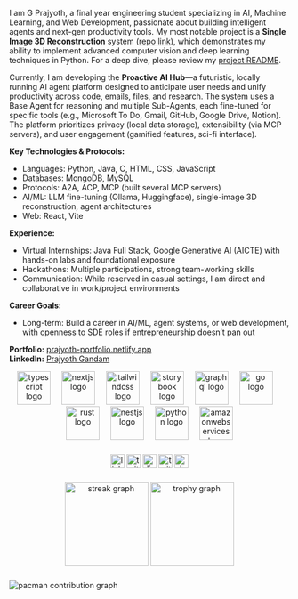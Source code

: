 I am G Prajyoth, a final year engineering student specializing in AI, Machine Learning, and Web Development, passionate about building intelligent agents and next-gen productivity tools. My most notable project is a **Single Image 3D Reconstruction** system ([repo link](https://github.com/Eminence-bit/single-image-3d-reconstruction)), which demonstrates my ability to implement advanced computer vision and deep learning techniques in Python. For a deep dive, please review my [project README](https://github.com/Eminence-bit/single-image-3d-reconstruction/blob/main/README.md).

Currently, I am developing the **Proactive AI Hub**—a futuristic, locally running AI agent platform designed to anticipate user needs and unify productivity across code, emails, files, and research. The system uses a Base Agent for reasoning and multiple Sub-Agents, each fine-tuned for specific tools (e.g., Microsoft To Do, Gmail, GitHub, Google Drive, Notion). The platform prioritizes privacy (local data storage), extensibility (via MCP servers), and user engagement (gamified features, sci-fi interface).

**Key Technologies & Protocols:**
- Languages: Python, Java, C, HTML, CSS, JavaScript
- Databases: MongoDB, MySQL
- Protocols: A2A, ACP, MCP (built several MCP servers)
- AI/ML: LLM fine-tuning (Ollama, Huggingface), single-image 3D reconstruction, agent architectures
- Web: React, Vite

**Experience:**
- Virtual Internships: Java Full Stack, Google Generative AI (AICTE) with hands-on labs and foundational exposure
- Hackathons: Multiple participations, strong team-working skills
- Communication: While reserved in casual settings, I am direct and collaborative in work/project environments

**Career Goals:**
- Long-term: Build a career in AI/ML, agent systems, or web development, with openness to SDE roles if entrepreneurship doesn’t pan out

**Portfolio:** [prajyoth-portfolio.netlify.app](https://prajyoth-portfolio.netlify.app/)  
**LinkedIn:** [Prajyoth Gandam](https://www.linkedin.com/in/prajyoth-gandam-0b9a50323/)
<div align="center">
  <img src="https://skillicons.dev/icons?i=ts" height="60" alt="typescript logo"  />
  <img width="12" />
  <img src="https://skillicons.dev/icons?i=nextjs" height="60" alt="nextjs logo"  />
  <img width="12" />
  <img src="https://skillicons.dev/icons?i=tailwind" height="60" alt="tailwindcss logo"  />
  <img width="12" />
  <img src="https://cdn.jsdelivr.net/gh/devicons/devicon/icons/storybook/storybook-original.svg" height="60" alt="storybook logo"  />
  <img width="12" />
  <img src="https://skillicons.dev/icons?i=graphql" height="60" alt="graphql logo"  />
  <img width="12" />
  <img src="https://skillicons.dev/icons?i=go" height="60" alt="go logo"  />
  <img width="12" />
  <img src="https://skillicons.dev/icons?i=rust" height="60" alt="rust logo"  />
  <img width="12" />
  <img src="https://skillicons.dev/icons?i=nestjs" height="60" alt="nestjs logo"  />
  <img width="12" />
  <img src="https://skillicons.dev/icons?i=py" height="60" alt="python logo"  />
  <img width="12" />
  <img src="https://skillicons.dev/icons?i=aws" height="60" alt="amazonwebservices logo"  />
</div>

###

<div align="center">
  <img src="https://img.shields.io/static/v1?message=LinkedIn&logo=linkedin&label=&color=0077B5&logoColor=white&labelColor=&style=for-the-badge" height="25" alt="linkedin logo"  />
  <img src="https://img.shields.io/static/v1?message=Twitter&logo=twitter&label=&color=1DA1F2&logoColor=white&labelColor=&style=for-the-badge" height="25" alt="twitter logo"  />
  <img src="https://img.shields.io/static/v1?message=Discord&logo=discord&label=&color=7289DA&logoColor=white&labelColor=&style=for-the-badge" height="25" alt="discord logo"  />
  <img src="https://img.shields.io/static/v1?message=Twitch&logo=twitch&label=&color=9146FF&logoColor=white&labelColor=&style=for-the-badge" height="25" alt="twitch logo"  />
  <img src="https://img.shields.io/static/v1?message=dev.to&logo=dev.to&label=&color=0A0A0A&logoColor=white&labelColor=&style=for-the-badge" height="25" alt="devto logo"  />
</div>

###

<div align="center">
  <img src="https://streak-stats.demolab.com?user=maurodesouza&locale=en&mode=daily&theme=dracula&hide_border=false&border_radius=5&order=3" height="150" alt="streak graph"  />
  <img src="https://github-profile-trophy.vercel.app?username=maurodesouza&theme=dracula&column=-1&row=1&margin-w=8&margin-h=8&no-bg=false&no-frame=false&order=4" height="150" alt="trophy graph"  />
</div>

###

<picture>
  <source media="(prefers-color-scheme: dark)" srcset="https://raw.githubusercontent.com/maurodesouza/maurodesouza/output/pacman-contribution-graph-dark.svg">
  <source media="(prefers-color-scheme: light)" srcset="https://raw.githubusercontent.com/maurodesouza/maurodesouza/output/pacman-contribution-graph.svg">
  <img alt="pacman contribution graph" src="https://raw.githubusercontent.com/maurodesouza/maurodesouza/output/pacman-contribution-graph.svg">
</picture>

###
